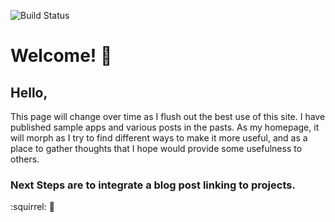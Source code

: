 ![Build Status](https://secure.travis-ci.org/100stacks/100stacks.github.io.png?branch=master)

# Welcome! 👋

## Hello,

This page will change over time as I flush out the best use of this site.  I have published
sample apps and various posts in the pasts.  As my homepage, it will morph as I try to find different ways
to make it more useful, and as a place to gather thoughts that I hope would provide some usefulness
to others.

### Next Steps are to integrate a blog post linking to projects.

:squirrel: :panda_face:
